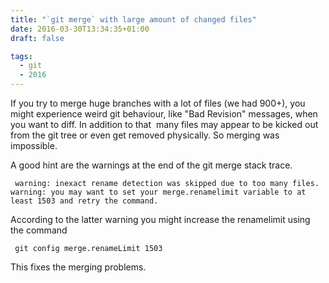 ```yaml
---
title: "`git merge` with large amount of changed files"
date: 2016-03-30T13:34:35+01:00
draft: false

tags: 
  - git
  - 2016
---
```


If you try to merge huge branches with a lot of files (we had 900+), you might experience weird git behaviour, like "Bad Revision" messages, when you want to diff. In addition to that  many files may appear to be kicked out from the git tree or even get removed physically. So merging was impossible.

A good hint are the warnings at the end of the git merge stack trace.
```
 warning: inexact rename detection was skipped due to too many files.
warning: you may want to set your merge.renamelimit variable to at least 1503 and retry the command.
```

According to the latter warning you might increase the renamelimit using the command
```
 git config merge.renameLimit 1503
```

This fixes the merging problems.
